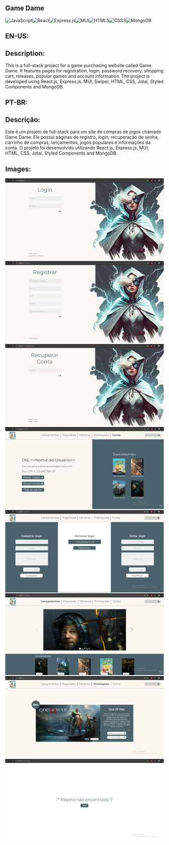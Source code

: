 ## Game Dame
![JavaScript](https://img.shields.io/badge/javascript-%23323330.svg?style=for-the-badge&logo=javascript&logoColor=%23F7DF1E)![React](https://img.shields.io/badge/react-%2320232a.svg?style=for-the-badge&logo=react&logoColor=%2361DAFB)![Express.js](https://img.shields.io/badge/express.js-%23404d59.svg?style=for-the-badge&logo=express&logoColor=%2361DAFB)![MUI](https://img.shields.io/badge/MUI-%230081CB.svg?style=for-the-badge&logo=mui&logoColor=white)![HTML5](https://img.shields.io/badge/html5-%23E34F26.svg?style=for-the-badge&logo=html5&logoColor=white)![CSS3](https://img.shields.io/badge/css3-%231572B6.svg?style=for-the-badge&logo=css3&logoColor=white)![MongoDB](https://img.shields.io/badge/MongoDB-%234ea94b.svg?style=for-the-badge&logo=mongodb&logoColor=white)
## EN-US:
## Description:
This is a full-stack project for a game purchasing website called Game Dame. It features pages for registration, login, password recovery, shopping cart, releases, popular games and account information. The project is developed using React.js, Express.js, MUI, Swiper, HTML, CSS, Jotai, Styled Components and MongoDB.

## PT-BR:
## Descrição:
Este é um projeto de full-stack para um site de compras de jogos chamado Game Dame. Ele possui páginas de registro, login, recuperação de senha, carrinho de compras, lançamentos, jogos populares e informações da conta. O projeto foi desenvolvido utilizando React.js, Express.js, MUI, HTML, CSS, Jotai, Styled Components and MongoDB.

## Images:
![login](./client/src/assets/login.png)
![register](./client/src/assets/register.png)
![forgot](./client/src/assets/forgot.png)
![info](./client/src/assets/info.png)
![admin](./client/src/assets/admin.png)
![releases](./client/src/assets/releases.png)
![sale](./client/src/assets/sale.png)
![notfound](./client/src/assets/notfound.png)
